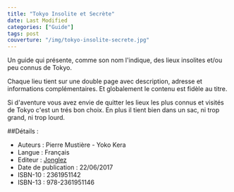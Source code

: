 ```yaml
---
title: "Tokyo Insolite et Secrète"
date: Last Modified
categories: ["Guide"]
tags: post
couverture: "/img/tokyo-insolite-secrete.jpg"
---
```


Un guide qui présente, comme son nom l'indique, des lieux insolites et/ou peu connus de Tokyo.
<!-- excerpt -->

Chaque lieu tient sur une double page avec description, adresse et informations complémentaires. Et globalement le contenu est fidèle au titre.

Si d'aventure vous avez envie de quitter les lieux les plus connus et visités de Tokyo c'est un trés bon choix. En plus il tient bien dans un sac, ni trop grand, ni trop lourd.

##Détails :

- Auteurs : Pierre Mustière - Yoko Kera
- Langue : Français
- Editeur : [Jonglez](https://jonglezpublishing.com/fr/)
- Date de publication : 22/06/2017
- ISBN-10 : 2361951142
- ISBN-13 : 978-2361951146